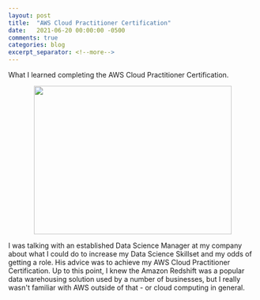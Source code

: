 ```yaml
---
layout: post
title:  "AWS Cloud Practitioner Certification"
date:   2021-06-20 00:00:00 -0500
comments: true
categories: blog
excerpt_separator: <!--more-->
---
```


What I learned completing the AWS Cloud Practitioner Certification.
<!--more-->

<center><img src="https://1x5o5mujiug388ttap1p8s17-wpengine.netdna-ssl.com/wp-content/uploads/2020/12/AWS-logo-2.jpg?_ga=2.174531175.492004798.1624295253-1397733696.1624295253" style="height: 300px; width:400px;"/></center>

I was talking with an established Data Science Manager at my company about what I could do to increase my Data Science Skillset and my odds of getting a role. His advice was to achieve my AWS Cloud Practitioner Certification. Up to this point, I knew the Amazon Redshift was a popular data warehousing solution used by a number of businesses, but I really wasn't familiar with AWS outside of that - or cloud computing in general.
